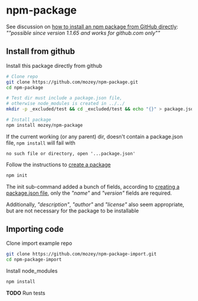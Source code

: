 # npm-package

See discussion on [how to install an npm package from GitHub directly](https://stackoverflow.com/a/21918559/639133): *""possible since version 1.1.65 and works for github.com only""*


##  Install from github

Install this package directly from github
```bash
# Clone repo
git clone https://github.com/mozey/npm-package.git
cd npm-package

# Test dir must include a package.json file,
# otherwise node_modules is created in ../../
mkdir -p _excluded/test && cd _excluded/test && echo "{}" > package.json

# Install package
npm install mozey/npm-package
```

If the current working (or any parent) dir, doesn't contain a package.json file, `npm install` will fail with
```
no such file or directory, open '...package.json'
```

Follow the instructions to [create a package](https://docs.npmjs.com/creating-a-package-json-file)
```bash
npm init
```

The init sub-command added a bunch of fields, according to [creating a package.json file](https://docs.npmjs.com/creating-a-package-json-file), only the *"name"* and *"version"* fields are required. 

Additionally, *"description"*, *"author"* and *"license"* also seem appropriate, but are not necessary for the package to be installable


## Importing code

Clone import example repo
```bash
git clone https://github.com/mozey/npm-package-import.git
cd npm-package-import
```

Install node_modules
```bash
npm install
```

**TODO** Run tests
